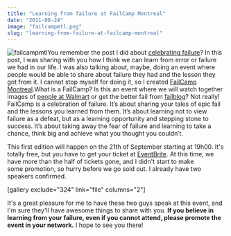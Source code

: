 ```yaml
---
title: "Learning from failure at FailCamp Montreal"
date: "2011-08-24"
image: "failcampmtl.png"
slug: "learning-from-failure-at-failcamp-montreal"
---
```


![](images/failcampmtl.png "failcampmtl")You remember the post I did about [celebrating failure](https://fred.dev/celebrate-failure/ "Blog post about celebrating failure")? In this post, I was sharing with you how I think we can learn from error or failure we had in our life. I was also talking about, maybe, doing an event where people would be able to share about failure they had and the lesson they got from it. I cannot stop myself for doing it, so I created [FailCamp Montreal](https://failcampmtl.org/ "FailCamp Montreal website").What is a FailCamp? Is this an event where we will watch together images of [people at Walmart](https://www.peopleofwalmart.com/photos "Funny website of people of Walmart") or get the better fail from [failblog](https://failblog.org/ "Failblog")? Not really! FailCamp is a celebration of failure. It’s about sharing your tales of epic fail and the lessons you learned from them. It’s about learning not to view failure as a defeat, but as a learning opportunity and stepping stone to success. It’s about taking away the fear of failure and learning to take a chance, think big and achieve what you thought you couldn’t.

This first edition will happen on the 21th of September starting at 19h00. It's totally free, but you have to get your ticket at [EventBrite](https://www.eventbrite.com/event/486528219 "FailCamp Montreal EventBrite"). At this time, we have more than the half of tickets gone, and I didn't start to make some promotion, so hurry before we go sold out. I already have two speakers confirmed.

\[gallery exclude="324" link="file" columns="2"\]

It's a great pleasure for me to have these two guys speak at this event, and I'm sure they'll have awesome things to share with you. **If you believe in learning from your failure, even if you cannot attend, please promote the event in your network.** I hope to see you there!
